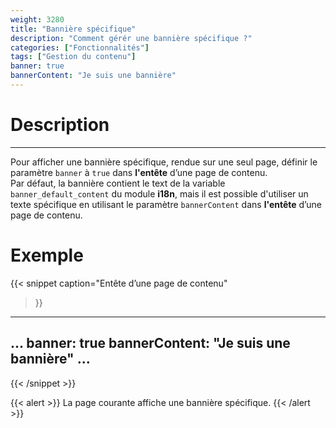 ```yaml
---
weight: 3280
title: "Bannière spécifique"
description: "Comment gérér une bannière spécifique ?"
categories: ["Fonctionnalités"]
tags: ["Gestion du contenu"]
banner: true
bannerContent: "Je suis une bannière"
---
```


# Description
---

Pour afficher une bannière spécifique, rendue sur une seul page, définir le paramètre `banner` à `true` dans **l'entête** d’une page de contenu.  
Par défaut, la bannière contient le text de la variable `banner_default_content` du module **i18n**, mais il est possible d'utiliser un texte spécifique en utilisant le paramètre `bannerContent` dans **l'entête** d’une page de contenu.

# Exemple

{{< snippet
    caption="Entête d’une page de contenu"
>}}
---
...
banner: true
bannerContent: "Je suis une bannière"
...
---
{{< /snippet >}}

{{< alert >}}
La page courante affiche une bannière spécifique.
{{< /alert >}}